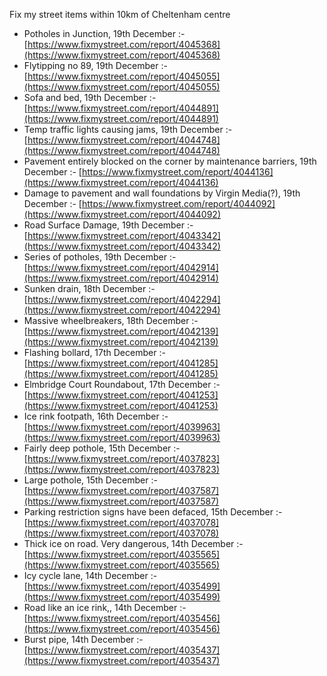 Fix my street items within 10km of Cheltenham centre

<!-- fix_marker starts -->

- Potholes in Junction, 19th December :- [https://www.fixmystreet.com/report/4045368](https://www.fixmystreet.com/report/4045368)
- Flytipping no 89, 19th December :- [https://www.fixmystreet.com/report/4045055](https://www.fixmystreet.com/report/4045055)
- Sofa and bed, 19th December :- [https://www.fixmystreet.com/report/4044891](https://www.fixmystreet.com/report/4044891)
- Temp traffic lights causing jams, 19th December :- [https://www.fixmystreet.com/report/4044748](https://www.fixmystreet.com/report/4044748)
- Pavement entirely blocked on the corner by maintenance barriers, 19th December :- [https://www.fixmystreet.com/report/4044136](https://www.fixmystreet.com/report/4044136)
- Damage to pavement and wall foundations by Virgin Media(?), 19th December :- [https://www.fixmystreet.com/report/4044092](https://www.fixmystreet.com/report/4044092)
- Road Surface Damage, 19th December :- [https://www.fixmystreet.com/report/4043342](https://www.fixmystreet.com/report/4043342)
- Series of potholes, 19th December :- [https://www.fixmystreet.com/report/4042914](https://www.fixmystreet.com/report/4042914)
- Sunken drain, 18th December :- [https://www.fixmystreet.com/report/4042294](https://www.fixmystreet.com/report/4042294)
- Massive wheelbreakers, 18th December :- [https://www.fixmystreet.com/report/4042139](https://www.fixmystreet.com/report/4042139)
- Flashing bollard, 17th December :- [https://www.fixmystreet.com/report/4041285](https://www.fixmystreet.com/report/4041285)
- Elmbridge Court Roundabout, 17th December :- [https://www.fixmystreet.com/report/4041253](https://www.fixmystreet.com/report/4041253)
- Ice rink footpath, 16th December :- [https://www.fixmystreet.com/report/4039963](https://www.fixmystreet.com/report/4039963)
- Fairly deep pothole, 15th December :- [https://www.fixmystreet.com/report/4037823](https://www.fixmystreet.com/report/4037823)
- Large pothole, 15th December :- [https://www.fixmystreet.com/report/4037587](https://www.fixmystreet.com/report/4037587)
- Parking restriction signs have been defaced, 15th December :- [https://www.fixmystreet.com/report/4037078](https://www.fixmystreet.com/report/4037078)
- Thick ice on road. Very dangerous, 14th December :- [https://www.fixmystreet.com/report/4035565](https://www.fixmystreet.com/report/4035565)
- Icy cycle lane, 14th December :- [https://www.fixmystreet.com/report/4035499](https://www.fixmystreet.com/report/4035499)
- Road like an ice rink,, 14th December :- [https://www.fixmystreet.com/report/4035456](https://www.fixmystreet.com/report/4035456)
- Burst pipe, 14th December :- [https://www.fixmystreet.com/report/4035437](https://www.fixmystreet.com/report/4035437)

<!-- fix_marker ends -->